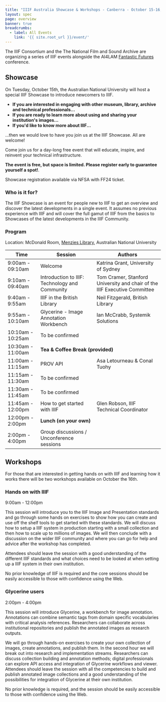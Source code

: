 ```yaml
---
title: "IIIF Australia Showcase & Workshops - Canberra - October 15-16, 2024"
layout: spec
page: overview
banner: true 
breadcrumbs:
  - label: All Events
    link: '{{ site.root_url }}/event/'
---
```


The IIIF Consortium and the The National Film and Sound Archive are organizing a series of IIIF events alongside the AI4LAM [Fantastic Futures](https://www.nfsa.gov.au/fantastic-futures-canberra-2024-artificial-intelligence-libraries-archives-and-museums) conference. 

## Showcase 

On Tuesday, October 15th, the Australian National University will host a special IIIF Showcase to introduce newcomers to IIIF.

* **If you are interested in engaging with other museum, library, archive and technical professionals...**
* **If you are ready to learn more about using and sharing your institution's images...**
* **If you'd like to know more about IIIF...**

...then we would love to have you join us at the IIIF Showcase. All are welcome!

Come join us for a day-long free event that will educate, inspire, and reinvent your technical infrastructure. 

**The event is free, but space is limited. Please register early to guarantee yourself a spot!**. 

Showcase registration available via NFSA with FF24 ticket.

### Who is it for?

The IIIF Showcase is an event for people new to IIIF to get an overview and discover the latest developments in a single event. It assumes no previous experience with IIIF and will cover the full gamut of IIIF from the basics to Showcases of the latest developments in the IIIF Community.

### Program

Location: McDonald Room, [Menzies Library](https://www.google.com/maps/place/Menzies+Library/@-35.2821772,149.1181716,15z/data=!4m2!3m1!1s0x0:0x909bbdb8f3829738?sa=X&ved=1t:2428&ictx=111), Australian National University
<table class="api-table">
    <thead>
        <tr>
            <th>Time</th>
            <th>Session</th>
            <th>Authors</th>
        </tr>
    </thead>
    <tbody>
        <tr>
            <td>9:00am - 09:10am</td>
            <td>Welcome</td>
            <td>Katrina Grant, University of Sydney</td>
        </tr>
        <tr>
            <td>9:10am - 09:40am</td>
            <td>Introduction to IIIF: Technology and Community</td>
            <td>Tom Cramer, Stanford University and chair of the IIIF Executive Committee</td>
        </tr>
        <tr>
            <td>9:40am - 9:55am</td>
            <td>IIIF in the British Library</td>
            <td>Neil Fitzgerald, British Library</td>
        </tr>
        <tr>
            <td>9:55am - 10:10am</td>
            <td>Glycerine - Image Annotation Workbench</td>
            <td>Ian McCrabb, Systemik Solutions</td>
        </tr>
        <tr>
            <td>10:10am - 10:25am</td>
            <td>To be confirmed</td>
            <td></td>
        </tr>
        <tr>
            <td>10:30am - 11:00am</td>
            <td colspan="2"><b>Tea & Coffee Break (provided)</b> </td>
        </tr>
        <tr>
            <td>11:00am - 11:15am</td>
            <td>PROV API</td>
            <td>Asa Letourneau & Conal Tuohy</td>
        </tr>
        <tr>
            <td>11:15am - 11:30am</td>
            <td>To be confirmed</td>
            <td></td>
        </tr>
        <tr>
            <td>11:30am - 11:45am</td>
            <td>To be confirmed</td>
            <td></td>
        </tr>
        <tr>
            <td>11:45am - 12:00pm</td>
            <td>How to get started with IIIF</td>
            <td>Glen Robson, IIIF Technical Coordinator</td>
        </tr>
        <tr>
            <td>12:00pm - 2:00pm</td>
            <td colspan="2"><b>Lunch (on your own)</b></td>
        </tr>
        <tr>
            <td>2:00pm - 4:00pm</td>
            <td>Group discussions / Unconference sessions</td>
            <td></td>
        </tr>
    </tbody>
</table>        

## Workshops

For those that are interested in getting hands on with IIIF and learning how it works there will be two workshops available on October the 16th.

### Hands on with IIIF

9:00am - 12:00pm

<!-- [Registration][] -->

This session will introduce you to the IIIF Image and Presentation standards and go through some hands on exercises to show how you can create and use off the shelf tools to get started with these standards. We will discuss how to setup a IIIF system in production starting with a small collection and then how to scale up to millions of images. We will then conclude with a discussion on the wider IIIF community and where you can go for help and advice after the workshop has completed.

Attendees should leave the session with a good understanding of the different IIIF standards and what choices need to be looked at when setting up a IIIF system in their own institution. 

No prior knowledge of IIIF is required and the core sessions should be easily accessible to those with confidence using the Web. 

### Glycerine users

2:00pm - 4:00pm

<!--- [Registration][] -->

This session will introduce Glycerine, a workbench for image annotation.  Annotations can combine semantic tags from domain specific vocabularies with critical analysis references. Researchers can collaborate across institutional repositories and publish the annotated images as research outputs. 

We will go through hands-on exercises to create your own collection of images, create annotations, and publish them.  In the second hour we will break out into research and implementation streams.  Researchers can discuss collection building and annotation methods; digital professionals can explore API access and integration of Glycerine workflows and viewer.
Attendees should leave the session with all the competencies to build and publish annotated image collections and a good understanding of the possibilities for integration of Glycerine at their own institution.

No prior knowledge is required, and the session should be easily accessible to those with confidence using the Web.

